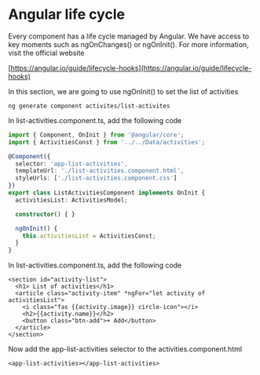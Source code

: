 # Angular life cycle

Every component has a life cycle managed by Angular. We have access to key moments such as ngOnChanges\(\) or ngOnInit\(\). For more information, visit the official website

[https://angular.io/guide/lifecycle-hooks](https://angular.io/guide/lifecycle-hooks)

In this section, we are going to use ngOnInit\(\) to set the list of activities

```text
ng generate component activites/list-activites
```

In list-activities.component.ts, add the following code

```typescript
import { Component, OnInit } from '@angular/core';
import { ActivitiesConst } from '../../Data/activities';

@Component({
  selector: 'app-list-activities',
  templateUrl: './list-activities.component.html',
  styleUrls: ['./list-activities.component.css']
})
export class ListActivitiesComponent implements OnInit {
  activitiesList: ActivitiesModel;

  constructor() { }

  ngOnInit() {
    this.activitiesList = ActivitiesConst;
  }
}
```

In list-activities.component.ts, add the following code

```markup
<section id="activity-list">
  <h1> List of activities</h1>
  <article class="activity-item" *ngFor="let activity of activitiesList">
    <i class="fas {{activity.image}} circle-icon"></i>
    <h2>{{activity.name}}</h2>
    <button class="btn-add">+ Add</button>
  </article>
</section>
```

Now add the app-list-activities selector to the activities.component.html

```text
<app-list-activities></app-list-activities> 
```



